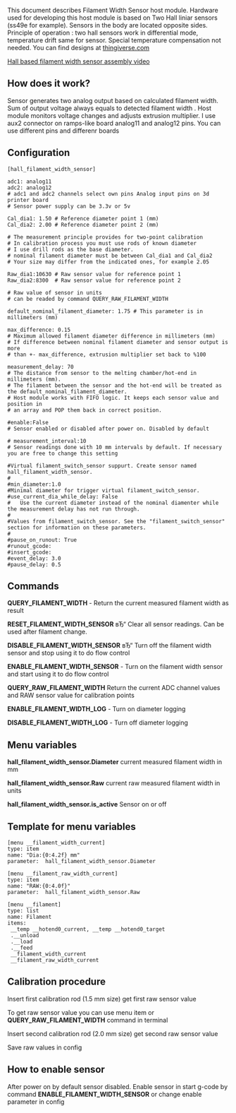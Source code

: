 This document describes Filament Width Sensor host module. Hardware used for developing this host module is based on Two Hall liniar sensors (ss49e for example). Sensors in the body are located opposite sides.  Principle of operation : two hall sensors work in differential mode, temperature drift same for sensor. Special temperature compensation not needed. You can find designs at [thingiverse.com](https://www.thingiverse.com/thing:4138933)

[Hall based filament width sensor assembly video](https://www.youtube.com/watch?v=TDO9tME8vp4)

## How does it work?
Sensor generates two analog output based on calculated filament width. Sum of output voltage always equals to detected filament width . Host module monitors voltage changes and adjusts extrusion multiplier. I use aux2 connector on ramps-like board analog11 and analog12 pins. You can use different pins and differenr boards

## Configuration

    [hall_filament_width_sensor]

    adc1: analog11
    adc2: analog12
    # adc1 and adc2 channels select own pins Analog input pins on 3d printer board
    # Sensor power supply can be 3.3v or 5v

    Cal_dia1: 1.50 # Reference diameter point 1 (mm)
    Cal_dia2: 2.00 # Reference diameter point 2 (mm)

    # The measurement principle provides for two-point calibration
    # In calibration process you must use rods of known diameter
    # I use drill rods as the base diameter.
    # nominal filament diameter must be between Cal_dia1 and Cal_dia2
    # Your size may differ from the indicated ones, for example 2.05

    Raw_dia1:10630 # Raw sensor value for reference point 1
    Raw_dia2:8300  # Raw sensor value for reference point 2

    # Raw value of sensor in units
    # can be readed by command QUERY_RAW_FILAMENT_WIDTH

    default_nominal_filament_diameter: 1.75 # This parameter is in millimeters (mm)

    max_difference: 0.15
    # Maximum allowed filament diameter difference in millimeters (mm)
    # If difference between nominal filament diameter and sensor output is more
    # than +- max_difference, extrusion multiplier set back to %100

    measurement_delay: 70
    # The distance from sensor to the melting chamber/hot-end in millimeters (mm).
    # The filament between the sensor and the hot-end will be treated as the default_nominal_filament_diameter.
    # Host module works with FIFO logic. It keeps each sensor value and position in
    # an array and POP them back in correct position.

    #enable:False
    # Sensor enabled or disabled after power on. Disabled by default

    # measurement_interval:10
    # Sensor readings done with 10 mm intervals by default. If necessary you are free to change this setting

    #Virtual filament_switch_sensor suppurt. Create sensor named hall_filament_width_sensor.
    #
    #min_diameter:1.0
    #Minimal diameter for trigger virtual filament_switch_sensor.
    #use_current_dia_while_delay: False
    #   Use the current diameter instead of the nominal diamenter while the measurement delay has not run through.
    #
    #Values from filament_switch_sensor. See the "filament_switch_sensor" section for information on these parameters.
    #
    #pause_on_runout: True
    #runout_gcode:
    #insert_gcode:
    #event_delay: 3.0
    #pause_delay: 0.5


## Commands
**QUERY_FILAMENT_WIDTH** - Return the current measured filament width as result

**RESET_FILAMENT_WIDTH_SENSOR** вЂ“ Clear all sensor readings. Can be used after filament change.

**DISABLE_FILAMENT_WIDTH_SENSOR** вЂ“ Turn off the filament width sensor and stop using it to do flow control

**ENABLE_FILAMENT_WIDTH_SENSOR** - Turn on the filament width sensor and start using it to do flow control

**QUERY_RAW_FILAMENT_WIDTH** Return the current ADC channel values and RAW sensor value for calibration points

**ENABLE_FILAMENT_WIDTH_LOG** - Turn on diameter logging

**DISABLE_FILAMENT_WIDTH_LOG** - Turn off diameter logging

## Menu variables

**hall_filament_width_sensor.Diameter** current measured filament width in mm

**hall_filament_width_sensor.Raw** current raw measured filament width in units

**hall_filament_width_sensor.is_active** Sensor on or off

## Template for menu variables
    [menu __filament_width_current]
    type: item
    name: "Dia:{0:4.2f} mm"
    parameter:  hall_filament_width_sensor.Diameter

    [menu __filament_raw_width_current]
    type: item
    name: "RAW:{0:4.0f}"
    parameter:  hall_filament_width_sensor.Raw

    [menu __filament]
    type: list
    name: Filament
    items:
     __temp __hotend0_current, __temp __hotend0_target
     .__unload
     .__load
     .__feed
     __filament_width_current
     __filament_raw_width_current

## Calibration procedure
Insert first  calibration rod (1.5 mm size) get first  raw sensor value

To get raw sensor value you can use menu item or  **QUERY_RAW_FILAMENT_WIDTH** command in terminal

Insert second calibration rod (2.0 mm size) get second raw sensor value

Save raw values in config

## How to enable sensor
After power on by default sensor disabled.
Enable sensor in start g-code by command **ENABLE_FILAMENT_WIDTH_SENSOR** or change enable parameter in config
